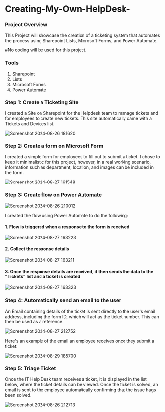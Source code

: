 # Creating-My-Own-HelpDesk-

### Project Overview

This Project will showcase the creation of a ticketing system that automates the process using Sharepoint Lists, Microsoft Forms, and Power Automate.

#No coding will be used for this project.

### Tools
1. Sharepoint
3. Lists
4. Microsoft Forms
5. Power Automate

### Step 1: Create a Ticketing Site


I created a Site on Sharepoint for the Helpdesk team to manage tickets and for employees to create new tickets.
This site automatically came with a Tickets and Devices list.



![Screenshot 2024-08-26 181620](https://github.com/user-attachments/assets/d196395f-ea2a-474a-a89a-12706af89cbd)




### Step 2: Create a form on Microsoft Form

I created a simple form for employees to fill out to submit a ticket. I chose to keep it minimalistic for this project, however, in a real working scenario, information such as department, location, and images can be included in the form.

![Screenshot 2024-08-27 161548](https://github.com/user-attachments/assets/2781ff81-d8ce-4f1e-83c5-53b64a7ad967)





### Step 3: Create flow on Power Automate

![Screenshot 2024-08-26 210012](https://github.com/user-attachments/assets/552bcbc1-545d-4d70-9070-460da4d55b5a)

I created the flow using Power Automate to do the following:

#### 1. Flow is triggered when a response to the form is received

![Screenshot 2024-08-27 163223](https://github.com/user-attachments/assets/7a35cabd-7622-46a8-9cef-ed29c827d0ee)


#### 2. Collect the response details

![Screenshot 2024-08-27 163211](https://github.com/user-attachments/assets/ce733258-7676-43b1-a03d-1216cfc6949f)


#### 3. Once the response details are received, it then sends the data to the "Tickets" list and a ticket is created

![Screenshot 2024-08-27 163323](https://github.com/user-attachments/assets/c2802026-7a76-4944-b402-fad3258f558e)


### Step 4: Automatically send an email to the user

An Email containing details of the ticket is sent directly to the user's email address, including the form ID, which will act as the ticket number. This can then be used as a reference.

![Screenshot 2024-08-27 212752](https://github.com/user-attachments/assets/f8a0680e-b0e7-4db6-aae9-bae9fbf3ff02)

Here's an example of the email an employee receives once they submit a ticket:
  
![Screenshot 2024-08-29 185700](https://github.com/user-attachments/assets/a92c4c24-cf3b-47dd-9e4e-e33c6237337a)

### Step 5: Triage Ticket

Once the IT Help Desk team receives a ticket, it is displayed in the list below, where the ticket details can be viewed. Once the ticket is solved, an email is sent to the employee automatically confirming that the issue hags been solved.

![Screenshot 2024-08-26 212713](https://github.com/user-attachments/assets/253f4cbc-3a65-4d68-bf3d-0ea654aaead6)




